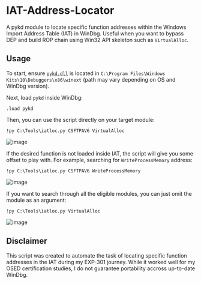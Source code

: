 # IAT-Address-Locator
A pykd module to locate specific function addresses within the Windows Import Address Table (IAT) in WinDbg. Useful when you want to bypass DEP and build ROP chain using Win32 API skeleton such as `VirtualAlloc`.

## Usage
To start, ensure [`pykd.dll`]([url](https://github.com/ksmyth/pykd)) is located in `C:\Program Files\Windows Kits\10\Debuggers\x86\winext` (path may vary depending on OS and WinDbg version).

Next, load `pykd` inside WinDbg:
```shell
.load pykd
```

Then, you can use the script directly on your target module:
```shell
!py C:\Tools\iatloc.py CSFTPAV6 VirtualAlloc
```

![image](https://github.com/user-attachments/assets/a7f307b8-ac72-4de6-9cf1-50d41428f005)


If the desired function is not loaded inside IAT, the script will give you some offset to play with. For example, searching for `WriteProcessMemory` address:
```shell
!py C:\Tools\iatloc.py CSFTPAV6 WriteProcessMemory
```

![image](https://github.com/user-attachments/assets/d928acfe-3cc9-4112-a2a6-4a2e67765cf4)

If you want to search through all the eligible modules, you can just omit the module as an argument:

```shell
!py C:\Tools\iatloc.py VirtualAlloc
```

![image](https://github.com/user-attachments/assets/e84bc898-bd94-47bf-a718-00aebe9ca998)


## Disclaimer
This script was created to automate the task of locating specific function addresses in the IAT during my EXP-301 journey. While it worked well for my OSED certification studies, I do not guarantee portability accross up-to-date WinDbg.

